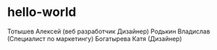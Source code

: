 # hello-world
Тотышев Алексей  (веб разработчик Дизайнер)
Родькин Владислав (Специалист по маркетингу)
Богатырева Катя (Дизайнер)


